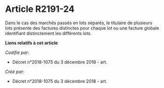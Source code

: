 # Article R2191-24

Dans le cas des marchés passés en lots séparés, le titulaire de plusieurs lots présente des factures distinctes pour chaque
lot ou une facture globale identifiant distinctement les différents lots.

**Liens relatifs à cet article**

_Codifié par_:

  - Décret n°2018-1075 du 3 décembre 2018 - art.

_Créé par_:

  - Décret n°2018-1075 du 3 décembre 2018 - art.
